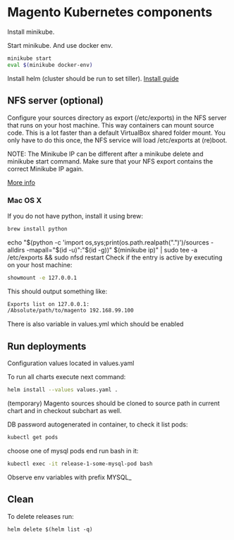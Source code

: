 # Magento Kubernetes components

Install minikube. 

Start minikube. And use docker env.

```bash
minikube start
eval $(minikube docker-env)
```

Install helm (cluster should be run to set tiller). [Install guide](https://docs.helm.sh/using_helm/#installing-helm)


## NFS server (optional)

Configure your sources directory as export (/etc/exports) in the NFS server that runs on your host machine. This way containers can mount source code. This is a lot faster than a default VirtualBox shared folder mount. You only have to do this once, the NFS service will load /etc/exports at (re)boot.

NOTE: The Minikube IP can be different after a minikube delete and minikube start command. Make sure that your NFS export contains the correct Minikube IP again.

[More info](http://pietervogelaar.nl/minikube-nfs-mounts)

### Mac OS X
If you do not have python, install it using brew:
```bash
brew install python
```
echo "$(python -c 'import os,sys;print(os.path.realpath(".")')/sources -alldirs -mapall="$(id -u)":"$(id -g))" $(minikube ip)" | sudo tee -a /etc/exports && sudo nfsd restart
Check if the entry is active by executing on your host machine:

```bash
showmount -e 127.0.0.1
```

This should output something like:

```bash
Exports list on 127.0.0.1:
/Absolute/path/to/magento 192.168.99.100
```

There is also variable in values.yml which should be enabled

## Run deployments

Configuration values located in values.yaml

To run all charts execute next command:

```bash
helm install --values values.yaml .
```

(temporary) Magento sources should be cloned to source path in current chart and in checkout subchart as well.

DB password autogenerated in container, to check it list pods:
```bash
kubectl get pods
```

choose one of mysql pods end run bash in it:

```bash
kubectl exec -it release-1-some-mysql-pod bash
```

Observe env variables with prefix MYSQL_

## Clean

To delete releases run:
```
helm delete $(helm list -q)
```


